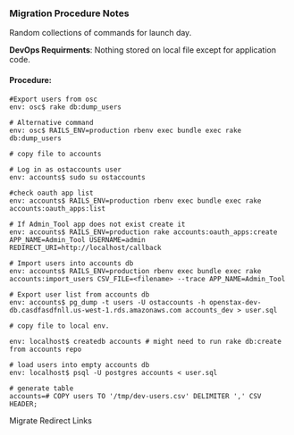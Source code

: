 ### Migration Procedure Notes

Random collections of commands for launch day. 

**DevOps Requirments**:  Nothing stored on local file except for application code.

#### Procedure:
```
#Export users from osc
env: osc$ rake db:dump_users 

# Alternative command 
env: osc$ RAILS_ENV=production rbenv exec bundle exec rake db:dump_users

# copy file to accounts

# Log in as ostaccounts user
env: accounts$ sudo su ostaccounts

#check oauth app list
env: accounts$ RAILS_ENV=production rbenv exec bundle exec rake accounts:oauth_apps:list 

# If Admin_Tool app does not exist create it
env: accounts$ RAILS_ENV=production rake accounts:oauth_apps:create APP_NAME=Admin_Tool USERNAME=admin REDIRECT_URI=http://localhost/callback 

# Import users into accounts db
env: accounts$ RAILS_ENV=production rbenv exec bundle exec rake accounts:import_users CSV_FILE=<filename> --trace APP_NAME=Admin_Tool

# Export user list from accounts db
env: accounts$ pg_dump -t users -U ostaccounts -h openstax-dev-db.casdfasdfnll.us-west-1.rds.amazonaws.com accounts_dev > user.sql

# copy file to local env.

env: localhost$ createdb accounts # might need to run rake db:create from accounts repo

# load users into empty accounts db
env: localhost$ psql -U postgres accounts < user.sql 

# generate table
accounts=# COPY users TO '/tmp/dev-users.csv' DELIMITER ',' CSV HEADER;
```

Migrate Redirect Links
